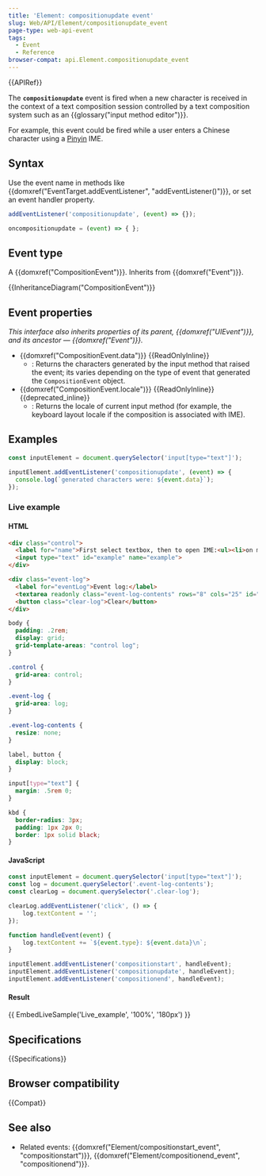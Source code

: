 ```yaml
---
title: 'Element: compositionupdate event'
slug: Web/API/Element/compositionupdate_event
page-type: web-api-event
tags:
  - Event
  - Reference
browser-compat: api.Element.compositionupdate_event
---
```


{{APIRef}}

The **`compositionupdate`** event is fired when a new character is received in the context of a text composition session controlled by a text composition system such as an {{glossary("input method editor")}}.

For example, this event could be fired while a user enters a Chinese character using a [Pinyin](https://en.wikipedia.org/wiki/Pinyin) IME.

## Syntax

Use the event name in methods like {{domxref("EventTarget.addEventListener", "addEventListener()")}}, or set an event handler property.

```js
addEventListener('compositionupdate', (event) => {});

oncompositionupdate = (event) => { };
```

## Event type

A {{domxref("CompositionEvent")}}. Inherits from {{domxref("Event")}}.

{{InheritanceDiagram("CompositionEvent")}}

## Event properties

_This interface also inherits properties of its parent, {{domxref("UIEvent")}}, and its ancestor — {{domxref("Event")}}._

- {{domxref("CompositionEvent.data")}} {{ReadOnlyInline}}
  - : Returns the characters generated by the input method that raised the event; its varies depending on the type of event that generated the `CompositionEvent` object.
- {{domxref("CompositionEvent.locale")}} {{ReadOnlyInline}} {{deprecated_inline}}
  - : Returns the locale of current input method (for example, the keyboard layout locale if the composition is associated with IME).

## Examples

```js
const inputElement = document.querySelector('input[type="text"]');

inputElement.addEventListener('compositionupdate', (event) => {
  console.log(`generated characters were: ${event.data}`);
});
```

### Live example

#### HTML

```html
<div class="control">
  <label for="name">First select textbox, then to open IME:<ul><li>on macOS type <kbd>option</kbd> + <kbd>`</kbd></li><li>on Windows type <kbd>windows</kbd> + <kbd>.</kbd></li></ul></label>
  <input type="text" id="example" name="example">
</div>

<div class="event-log">
  <label for="eventLog">Event log:</label>
  <textarea readonly class="event-log-contents" rows="8" cols="25" id="eventLog"></textarea>
  <button class="clear-log">Clear</button>
</div>
```

```css hidden
body {
  padding: .2rem;
  display: grid;
  grid-template-areas: "control log";
}

.control {
  grid-area: control;
}

.event-log {
  grid-area: log;
}

.event-log-contents {
  resize: none;
}

label, button {
  display: block;
}

input[type="text"] {
  margin: .5rem 0;
}

kbd {
  border-radius: 3px;
  padding: 1px 2px 0;
  border: 1px solid black;
}
```

#### JavaScript

```js
const inputElement = document.querySelector('input[type="text"]');
const log = document.querySelector('.event-log-contents');
const clearLog = document.querySelector('.clear-log');

clearLog.addEventListener('click', () => {
    log.textContent = '';
});

function handleEvent(event) {
    log.textContent += `${event.type}: ${event.data}\n`;
}

inputElement.addEventListener('compositionstart', handleEvent);
inputElement.addEventListener('compositionupdate', handleEvent);
inputElement.addEventListener('compositionend', handleEvent);
```

#### Result

{{ EmbedLiveSample('Live_example', '100%', '180px') }}

## Specifications

{{Specifications}}

## Browser compatibility

{{Compat}}

## See also

- Related events: {{domxref("Element/compositionstart_event", "compositionstart")}}, {{domxref("Element/compositionend_event", "compositionend")}}.
